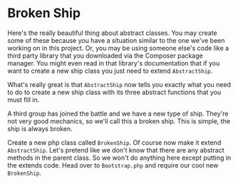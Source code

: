 # Broken Ship

Here's the really beautiful thing about abstract classes. You may create some
of these because you have a situation similar to the one we've been working on
in this project. Or, you may be using someone else's code like a third party
library that you downloaded via the Composer package manager. You might even
read in that library's documentation that if you want to create a new ship class
you just need to extend `AbstractShip`. 

What's really great is that `AbstractShip` now tells you exactly what you need
to do to create a new ship class with its three abstract functions that you must
fill in.

A third group has joined the battle and we have a new type of ship. They're not
very good mechanics, so we'll call this a broken ship. This is simple, the ship
is always broken. 

Create a new php class called `BrokenShip`. Of course now make it extend `AbstractShip`.
Let's pretend like we don't know that there are any abstract methods in the parent class.
So we won't do anything here except putting in the extends code. Head over to `Bootstrap.php`
and require our cool new `BrokenShip`. 
